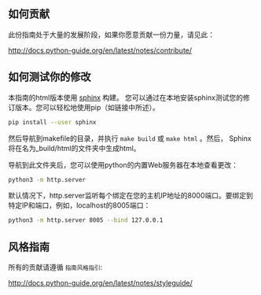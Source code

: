 如何贡献
-----------------

此份指南处于大量的发展阶段，如果你愿意贡献一份力量，请见此：

http://docs.python-guide.org/en/latest/notes/contribute/

如何测试你的修改
------------------------

本指南的html版本使用 [sphinx](http://www.sphinx-doc.org/en/stable/) 构建。 
您可以通过在本地安装sphinx测试您的修订版本。您可以轻松地使用pip（如链接中所述）。

``` bash
pip install --user sphinx
```

然后导航到makefile的目录，并执行 ```make build``` 或 ```make html``` 。然后，
Sphinx将在名为_build/html的文件夹中生成html。

导航到此文件夹后，您可以使用python的内置Web服务器在本地查看更改：

``` bash
python3 -m http.server
```

默认情况下，http.server监听每个绑定在您的主机IP地址的8000端口。要绑定到特定IP和端口，例如，localhost的8005端口：

``` bash
python3 -m http.server 8005 --bind 127.0.0.1
```


风格指南
-----------

所有的贡献请遵循 `指南风格指引`:

http://docs.python-guide.org/en/latest/notes/styleguide/
